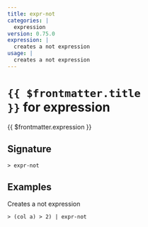 ```yaml
---
title: expr-not
categories: |
  expression
version: 0.75.0
expression: |
  creates a not expression
usage: |
  creates a not expression
---
```


# <code>{{ $frontmatter.title }}</code> for expression

<div class='command-title'>{{ $frontmatter.expression }}</div>

## Signature

```> expr-not ```

## Examples

Creates a not expression
```shell
> (col a) > 2) | expr-not
```
